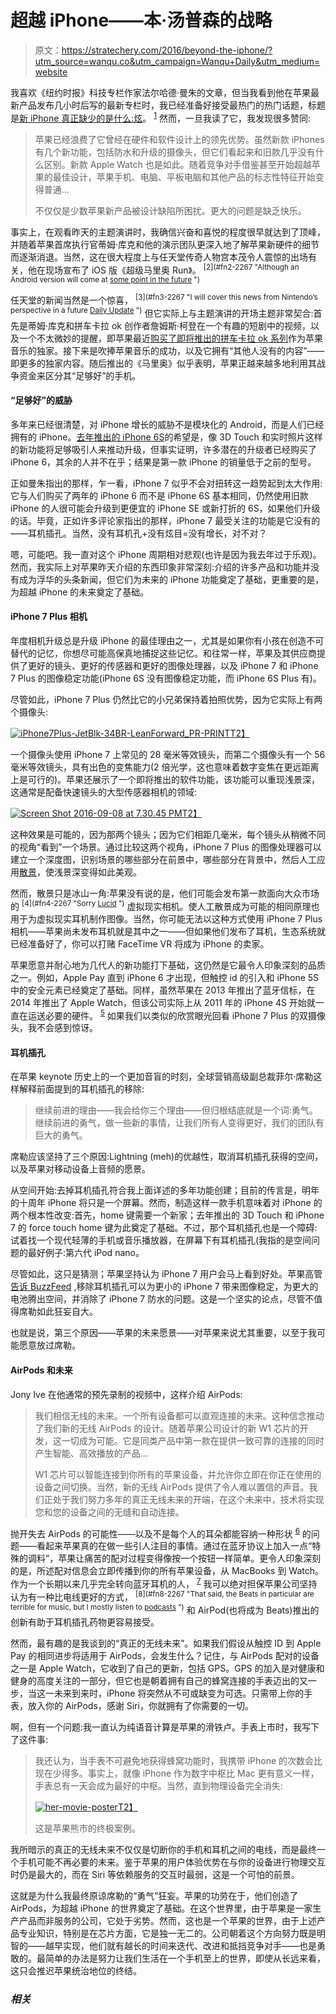 # 超越 iPhone——本·汤普森的战略

> 原文：<https://stratechery.com/2016/beyond-the-iphone/?utm_source=wanqu.co&utm_campaign=Wanqu+Daily&utm_medium=website>

我喜欢《纽约时报》科技专栏作家法尔哈德·曼朱的文章，但当我看到他在苹果最新产品发布几小时后写的最新专栏时，我已经准备好接受最热门的热门话题，标题是[新 iPhone 真正缺少的是什么:炫](http://www.nytimes.com/2016/09/08/technology/whats-really-missing-from-the-new-iphone-dazzle.html)。 <sup id="rf1-2267">[1](#fn1-2267 "The story has since been updated to have the headline “What’s Really Missing From the New iPhone: Cutting-Edge Design”")</sup> 然而，一旦我读了它，我发现很多赞同:

> 苹果已经浪费了它曾经在硬件和软件设计上的领先优势。虽然新款 iPhones 有几个新功能，包括防水和升级的摄像头，但它们看起来和旧款几乎没有什么区别。新款 Apple Watch 也是如此。随着竞争对手借鉴甚至开始超越苹果的最佳设计，苹果手机、电脑、平板电脑和其他产品的标志性特征开始变得普通…
> 
> 不仅仅是少数苹果新产品被设计缺陷所困扰。更大的问题是缺乏快乐。

事实上，在观看昨天的主题演讲时，我确信兴奋和喜悦的程度很早就达到了顶峰，并随着苹果首席执行官蒂姆·库克和他的演示团队更深入地了解苹果新硬件的细节而逐渐消退。当然，这在很大程度上与任天堂传奇人物宫本茂令人震惊的出场有关，他在现场宣布了 iOS 版《超级马里奥 Run》。 <sup id="rf2-2267">[2](#fn2-2267 "Although an Android version will come at <a href="http://kotaku.com/official-new-mario-game-announced-for-ios-1786329332">some point in the future</a> ")</sup>

任天堂的新闻当然是一个惊喜， <sup id="rf3-2267">[3](#fn3-2267 "I will cover this news from Nintendo’s perspective in a future <a href="https://stratechery.com/membership/">Daily Update</a> ")</sup> 但它实际上与主题演讲的开场主题非常契合:首先是蒂姆·库克和拼车卡拉 ok 创作者詹姆斯·柯登在一个有趣的短剧中的视频，以及一个不太微妙的提醒，即苹果最近[购买了即将推出的拼车卡拉 ok 系列](http://variety.com/2016/tv/news/carpool-karaoke-apple-music-buys-series-1201823423/)作为苹果音乐的独家。接下来是吹捧苹果音乐的成功，以及它拥有“其他人没有的内容”——即更多的独家内容。随后推出的《马里奥》似乎表明，苹果正越来越多地利用其战争资金来区分其“足够好”的手机。

#### “足够好”的威胁

多年来已经很清楚，对 iPhone 增长的威胁不是模块化的 Android，而是人们已经拥有的 iPhone。[去年推出的 iPhone 6S](https://stratechery.com/2015/the-iphone-6s-the-end-of-the-iphone-5c-the-iphone-upgrade-program/)的希望是，像 3D Touch 和实时照片这样的新功能将足够吸引人来推动升级，但事实证明，许多潜在的升级者已经购买了 iPhone 6，其余的人并不在乎；结果是第一款 iPhone 的销量低于之前的型号。

正如曼朱指出的那样，乍一看，iPhone 7 似乎不会对扭转这一趋势起到太大作用:它与人们购买了两年的 iPhone 6 而不是 iPhone 6S 基本相同，仍然使用旧款 iPhone 的人很可能会升级到更便宜的 iPhone SE 或新打折的 6S，如果他们升级的话。毕竟，正如许多评论家指出的那样，iPhone 7 最受关注的功能是它没有的——耳机插孔。当然，没有耳机孔+没有炫目=没有增长，对不对？

嗯，可能吧。我一直对这个 iPhone 周期相对悲观(也许是因为我去年过于乐观)。然而，我实际上对苹果昨天介绍的东西印象非常深刻:介绍的许多产品和功能并没有成为浮华的头条新闻，但它们为未来的 iPhone 功能奠定了基础，更重要的是，为超越 iPhone 的未来奠定了基础。

#### iPhone 7 Plus 相机

年度相机升级总是升级 iPhone 的最佳理由之一，尤其是如果你有小孩在创造不可替代的记忆，你想尽可能高保真地捕捉这些记忆。和往常一样，苹果及其供应商提供了更好的镜头、更好的传感器和更好的图像处理器，以及 iPhone 7 和 iPhone 7 Plus 的图像稳定功能(iPhone 6S 没有图像稳定功能，而 iPhone 6S Plus 有)。

尽管如此，iPhone 7 Plus 仍然比它的小兄弟保持着拍照优势，因为它实际上有两个摄像头:

[![iPhone7Plus-JetBlk-34BR-LeanForward_PR-PRINT](img/3615f6cb8b86d59738b9e8c5fd8146b0.png)T2】](https://i0.wp.com/stratechery.com/wp-content/uploads/2016/09/iPhone7Plus-JetBlk-34BR-LeanForward_PR-PRINT.png?ssl=1)

一个摄像头使用 iPhone 7 上常见的 28 毫米等效镜头，而第二个摄像头有一个 56 毫米等效镜头，具有出色的变焦能力(2 倍光学，这也意味着数字变焦在更远距离上是可行的)。苹果还展示了一个即将推出的软件功能，该功能可以重现浅景深，这通常是配备快速镜头的大型传感器相机的领域:

[![Screen Shot 2016-09-08 at 7.30.45 PM](img/f1fae3d62fef11fac63a7f86732e0daa.png)T2】](https://i0.wp.com/stratechery.com/wp-content/uploads/2016/09/Screen-Shot-2016-09-08-at-7.30.45-PM.png?ssl=1)

这种效果是可能的，因为那两个镜头；因为它们相距几毫米，每个镜头从稍微不同的视角“看到”一个场景。通过比较这两个视角，iPhone 7 Plus 的图像处理器可以建立一个深度图，识别场景的哪些部分在前景中，哪些部分在背景中，然后人工应用[散景](https://en.wikipedia.org/wiki/Bokeh)，使浅景深变得如此美观。

然而，散景只是冰山一角:苹果没有说的是，他们可能会发布第一款面向大众市场的 <sup id="rf4-2267">[4](#fn4-2267 "Sorry <a href="https://www.indiegogo.com/projects/lucidcam-the-world-s-first-consumer-3d-vr-camera#/">Lucid</a> ")</sup> 虚拟现实相机。使人工散景成为可能的相同原理也用于为虚拟现实耳机制作图像。当然，你可能无法以这种方式使用 iPhone 7 Plus 相机——苹果尚未发布耳机就是其中之一——但如果他们发布了耳机，生态系统就已经准备好了，你可以打赌 FaceTime VR 将成为 iPhone 的卖家。

苹果愿意并耐心地为几代人的新功能打下基础，这仍然是它最令人印象深刻的品质之一。例如，Apple Pay 直到 iPhone 6 才出现，但触控 id 的引入和 iPhone 5S 中的安全元素已经奠定了基础。同样，虽然苹果在 2013 年推出了蓝牙信标，在 2014 年推出了 Apple Watch，但该公司实际上从 2011 年的 iPhone 4S 开始就一直在运送必要的硬件。 <sup id="rf5-2267">[5](#fn5-2267 "That the Apple Watch required the iPhone 5 or later was likely a strategic decision to drive upgrades, although I don’t know for certain")</sup> 如果我们以类似的欣赏眼光回看 iPhone 7 Plus 的双摄像头，我不会感到惊讶。

#### 耳机插孔

在苹果 keynote 历史上的一个更加音盲的时刻，全球营销高级副总裁菲尔·席勒这样解释前面提到的耳机插孔的移除:

> 继续前进的理由——我会给你三个理由——但归根结底就是一个词:勇气。继续前进的勇气，做一些新的事情，让我们所有人变得更好，我们的团队有巨大的勇气。

席勒应该坚持了三个原因:Lightning (meh)的优越性，取消耳机插孔获得的空间，以及苹果对移动设备上音频的愿景。

从空间开始:去掉耳机插孔符合我上面详述的多年功能创建；目前的传言是，明年的十周年 iPhone 将只是一个屏幕。然而，制造这样一款手机意味着对 iPhone 的两个根本性改变:首先，home 键需要一个新家；去年推出的 3D Touch 和 iPhone 7 的 force touch home 键为此奠定了基础。不过，那个耳机插孔也是一个障碍:试着找一个现代轻薄的手机或音乐播放器，在屏幕下有耳机插孔(我指的是空间问题的最好例子:第六代 iPod nano。

尽管如此，这只是猜测；苹果坚持认为 iPhone 7 用户会马上看到好处。苹果高管[告诉 BuzzFeed](https://www.buzzfeed.com/johnpaczkowski/inside-iphone-7-why-apple-killed-the-headphone-jack?utm_term=.utLReAXN39#.luVQGaMobX) ,移除耳机插孔可以为更小的 iPhone 7 带来图像稳定，为更大的电池腾出空间，并消除了 iPhone 7 防水的问题。这是一个坚实的论点，尽管不值得席勒如此狂妄自大。

也就是说，第三个原因——苹果的未来愿景——对苹果来说尤其重要，以至于我可能愿意放过席勒。

#### AirPods 和未来

Jony Ive 在他通常的预先录制的视频中，这样介绍 AirPods:

> 我们相信无线的未来。一个所有设备都可以直观连接的未来。这种信念推动了我们新的无线 AirPods 的设计。随着苹果公司设计的新 W1 芯片的开发，这一切成为可能。它是同类产品中第一款在提供一致可靠的连接的同时产生智能、高效播放的产品…
> 
> W1 芯片可以智能连接到你所有的苹果设备，并允许你立即在你正在使用的设备之间切换。当然，新的无线 AirPods 提供了令人难以置信的声音。我们正处于我们努力多年的真正无线未来的开端，在这个未来中，技术将实现您和您的设备之间的无缝和自动连接。

抛开失去 AirPods 的可能性——以及不是每个人的耳朵都能容纳一种形状 <sup id="rf6-2267">[6](#fn6-2267 "?")</sup> 的问题——看起来苹果真的在做一些引人注目的事情。通过在蓝牙协议上加入一点“特殊的调料”，苹果让痛苦的配对过程变得像按一个按钮一样简单。更令人印象深刻的是，所述配对信息会立即传播到你的所有苹果设备，从 MacBooks 到 Watch。作为一个长期以来几乎完全转向蓝牙耳机的人， <sup id="rf7-2267">[7](#fn7-2267 "Beats PowerBeats around town, and the new Bose QC35 noise-cancelling headphones for trips")</sup> 我可以绝对担保苹果公司坚持认为有一种比电线更好的方式， <sup id="rf8-2267">[8](#fn8-2267 "That said, the Beats in particular are terrible for music, but I mostly listen to <a href="https://stratechery.com/2016/the-future-of-podcasting/">podcasts</a> ")</sup> 和 AirPod(也将成为 Beats)推出的创新有助于耳机插孔药物更容易接受。

然而，最有趣的是我谈到的“真正的无线未来”。如果我们假设从触控 ID 到 Apple Pay 的相同进步将适用于 AirPods，会发生什么？记住，与 AirPods 配对的设备之一是 Apple Watch，它收到了自己的更新，包括 GPS。GPS 的加入是对健康和健身的高度关注的一部分，但它也是朝着拥有自己的蜂窝连接的手表迈出的又一步，当这一未来到来时，iPhone 将突然从不可或缺变为可选。只需带上你的手表，放入你的 AirPods，感谢 Siri，你就拥有了你需要的一切。

啊，但有一个问题:我一直认为纯语音计算是苹果的滑铁卢。手表上市时，我写下了这件事:

> 我还认为，当手表不可避免地获得蜂窝功能时，我携带 iPhone 的次数会比现在少得多。事实上，就像 iPhone 作为数字中枢比 Mac 更有意义一样，手表总有一天会成为最好的中枢。当然，直到物理设备完全消失:
> 
> [![her-movie-poster](img/e187422a67c56163b5bf20dfe4083f8e.png)T2】](https://en.wikipedia.org/wiki/Her_(film))
> 
> 这是苹果熊市的终极案例。

我所暗示的真正的无线未来不仅仅是切断你的手机和耳机之间的电线，而是最终一个手机可能不再必要的未来。鉴于苹果的用户体验优势在与你的设备进行物理交互时仍是最大的，而在 Siri 等依赖服务的交互时最弱，这是一个可怕的前景。

这就是为什么我最终原谅席勒的“勇气”狂妄。苹果的功劳在于，他们创造了 AirPods，为超越 iPhone 的世界奠定了基础。在这个世界里，由于苹果是一家生产产品而非服务的公司，它处于劣势。然而，这也是一个苹果的世界，由于上述产品专业知识，特别是在芯片方面，它是独一无二的。公司朝着这个方向努力既是明智的——越早实现，他们就有越长的时间来迭代、改进和抵挡竞争对手——也是勇敢的。最简单的办法是努力让我们生活在一个手机至上的世界，即使从长远来看，这只会推迟苹果统治地位的终结。

### *相关*